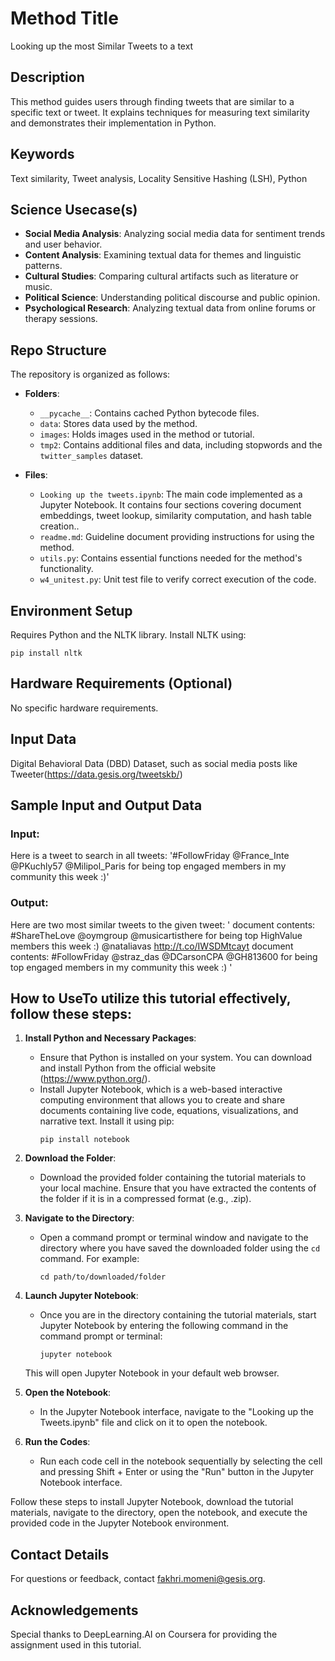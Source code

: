 # Method Title
Looking up the most Similar Tweets to a text

## Description
This method guides users through finding tweets that are similar to a specific text or tweet. It explains techniques for measuring text similarity and demonstrates their implementation in Python.

## Keywords
Text similarity, Tweet analysis, Locality Sensitive Hashing (LSH), Python

## Science Usecase(s)
- **Social Media Analysis**: Analyzing social media data for sentiment trends and user behavior.
- **Content Analysis**: Examining textual data for themes and linguistic patterns.
- **Cultural Studies**: Comparing cultural artifacts such as literature or music.
- **Political Science**: Understanding political discourse and public opinion.
- **Psychological Research**: Analyzing textual data from online forums or therapy sessions.


## Repo Structure
The repository is organized as follows:
- **Folders**:
  - `__pycache__`: Contains cached Python bytecode files.
  - `data`: Stores data used by the method.
  - `images`: Holds images used in the method or tutorial.
  - `tmp2`: Contains additional files and data, including stopwords and the `twitter_samples` dataset.

- **Files**:
  - `Looking up the tweets.ipynb`: The main code implemented as a Jupyter Notebook. It contains four sections covering document embeddings, tweet lookup, similarity computation, and hash table creation..
  - `readme.md`: Guideline document providing instructions for using the method.
  - `utils.py`: Contains essential functions needed for the method's functionality.
  - `w4_unitest.py`: Unit test file to verify correct execution of the code.


## Environment Setup
Requires Python and the NLTK library. Install NLTK using:

```
pip install nltk
```


## Hardware Requirements (Optional)
No specific hardware requirements.

## Input Data
Digital Behavioral Data (DBD) Dataset, such as social media posts like Tweeter(https://data.gesis.org/tweetskb/)

## Sample Input and Output Data
### Input:
Here is a tweet to search in all tweets:
'#FollowFriday @France_Inte @PKuchly57 @Milipol_Paris for being top engaged members in my community this week :)'
### Output:
Here are two most similar tweets to the given tweet:
'
document contents: #ShareTheLove @oymgroup @musicartisthere for being top HighValue members this week :) @nataliavas http://t.co/IWSDMtcayt
document contents: #FollowFriday @straz_das @DCarsonCPA @GH813600 for being top engaged members in my community this week :)
'


## How to UseTo utilize this tutorial effectively, follow these steps:

1. **Install Python and Necessary Packages**:
   - Ensure that Python is installed on your system. You can download and install Python from the official website (https://www.python.org/).
   - Install Jupyter Notebook, which is a web-based interactive computing environment that allows you to create and share documents containing live code, equations, visualizations, and narrative text. Install it using pip:
     ```
     pip install notebook
     ```

2. **Download the Folder**:
   - Download the provided folder containing the tutorial materials to your local machine. Ensure that you have extracted the contents of the folder if it is in a compressed format (e.g., .zip).

3. **Navigate to the Directory**:
   - Open a command prompt or terminal window and navigate to the directory where you have saved the downloaded folder using the `cd` command. For example:
     ```
     cd path/to/downloaded/folder
     ```

4. **Launch Jupyter Notebook**:
   - Once you are in the directory containing the tutorial materials, start Jupyter Notebook by entering the following command in the command prompt or terminal:
     ```
     jupyter notebook
     ```
   This will open Jupyter Notebook in your default web browser.

5. **Open the Notebook**:
   - In the Jupyter Notebook interface, navigate to the "Looking up the Tweets.ipynb" file and click on it to open the notebook.

6. **Run the Codes**:
   - Run each code cell in the notebook sequentially by selecting the cell and pressing Shift + Enter or using the "Run" button in the Jupyter Notebook interface.

Follow these steps to install Jupyter Notebook, download the tutorial materials, navigate to the directory, open the notebook, and execute the provided code in the Jupyter Notebook environment.


## Contact Details
For questions or feedback, contact fakhri.momeni@gesis.org.


## Acknowledgements 
Special thanks to DeepLearning.AI on Coursera for providing the assignment used in this tutorial.





